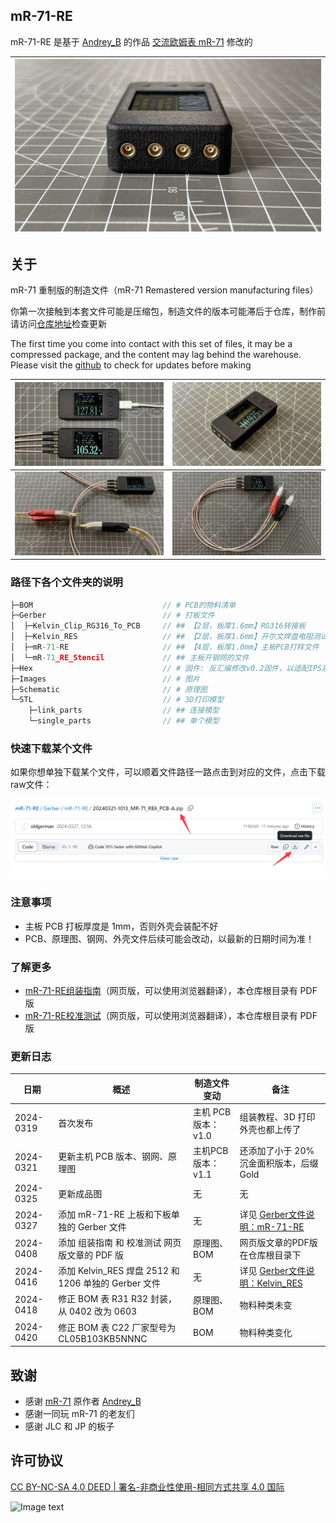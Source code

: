 ## mR-71-RE

mR-71-RE 是基于 [Andrey_B](https://www.radiokot.ru/forum/memberlist.php?mode=viewprofile&u=21307) 的作品 [交流欧姆表 mR-71](https://radiokot.ru/artfiles/6673/) 修改的

| ![](Images/mR-71-RE6：初号机成品图：3.jpg) |
| ------------------------------------------ |

## 关于

mR-71 重制版的制造文件（mR-71 Remastered version manufacturing files）

你第一次接触到本套文件可能是压缩包，制造文件的版本可能滞后于仓库，制作前请访问[仓库地址](https://github.com/oldgerman/mR-71-RE)检查更新

The first time you come into contact with this set of files, it may be a compressed package, and the content may lag behind the warehouse. Please visit the [github](https://github.com/oldgerman/mR-71-RE) to check for updates before making


| ![mR-71-RE6：1号2号机成品图：2](Images/mR-71-RE6：1号2号机成品图：1.jpg) | ![](Images/mR-71-RE6：初号机成品图：2.jpg) |
| ------------------------------------------------------------ | ------------------------------------------ |
| ![](Images/mR-71-RE6：初号机成品图：5.jpg)                   | ![](Images/mR-71-RE6：初号机成品图：4.jpg) |

### 路径下各个文件夹的说明

```c
├─BOM                             // # PCB的物料清单
├─Gerber                          // # 打板文件
│  ├─Kelvin_Clip_RG316_To_PCB     // ## 【2层，板厚1.6mm】RG316转接板
│  ├─Kelvin_RES                   // ## 【2层，板厚1.6mm】开尔文焊盘电阻测试板
│  ├─mR-71-RE                     // ## 【4层，板厚1.0mm】主板PCB打样文件
│  └─mR-71_RE_Stencil             // ## 主板开钢网的文件
├─Hex                             // # 固件: 反汇编修改v0.2固件，以适配IPS屏幕
├─Images                          // # 图片
├─Schematic                       // # 原理图
└─STL                             // # 3D打印模型
    ├─link_parts                  // ## 连接模型
    └─single_parts                // ## 单个模型
```

### 快速下载某个文件

如果你想单独下载某个文件，可以顺着文件路径一路点击到对应的文件，点击下载raw文件：

![Gtihub网页版单独下载某个文件的方法](Images/Gtihub网页版单独下载某个文件的方法.png)

### 注意事项

- 主板 PCB 打板厚度是 1mm，否则外壳会装配不好
- PCB、原理图、钢网、外壳文件后续可能会改动，以最新的日期时间为准！

### 了解更多

- [mR-71-RE组装指南](https://oldgerman.github.io/1d2ecca7/)（网页版，可以使用浏览器翻译），本仓库根目录有 PDF 版
- [mR-71-RE校准测试](https://oldgerman.github.io/b8304ba5/)（网页版，可以使用浏览器翻译），本仓库根目录有 PDF 版

### 更新日志

| 日期      | 概述                                                 | 制造文件变动        | 备注                                                         |
| --------- | ---------------------------------------------------- | ------------------- | ------------------------------------------------------------ |
| 2024-0319 | 首次发布                                             | 主机 PCB 版本：v1.0 | 组装教程、3D 打印外壳也都上传了                              |
| 2024-0321 | 更新主机 PCB 版本、钢网、原理图                      | 主机PCB版本：v1.1   | 还添加了小于 20% 沉金面积版本，后缀 Gold                     |
| 2024-0325 | 更新成品图                                           | 无                  | 无                                                           |
| 2024-0327 | 添加 mR-71-RE 上板和下板单独的 Gerber 文件           | 无                  | 详见 [Gerber文件说明：mR-71-RE](https://github.com/oldgerman/mR-71-RE/blob/master/Gerber/mR-71-RE/README.md) |
| 2024-0408 | 添加 组装指南 和 校准测试 网页版文章的 PDF 版        | 原理图、BOM         | 网页版文章的PDF版在仓库根目录下                              |
| 2024-0416 | 添加 Kelvin_RES 焊盘 2512 和 1206 单独的 Gerber 文件 | 无                  | 详见 [Gerber文件说明：Kelvin_RES](https://github.com/oldgerman/mR-71-RE/blob/master/Gerber/Kelvin_RES/README.md) |
| 2024-0418 | 修正 BOM 表 R31 R32 封装，从 0402 改为 0603          | 原理图、BOM         | 物料种类未变                                                 |
| 2024-0420 | 修正 BOM 表 C22 厂家型号为 CL05B103KB5NNNC           | BOM                 | 物料种类变化                                                 |

## 致谢

- 感谢 [mR-71](https://radiokot.ru/artfiles/6673/) 原作者 [Andrey_B](https://www.radiokot.ru/forum/memberlist.php?mode=viewprofile&u=21307)
- 感谢一同玩 mR-71 的老友们
- 感谢 JLC 和 JP 的板子

## 许可协议

[CC BY-NC-SA 4.0 DEED | 署名-非商业性使用-相同方式共享 4.0 国际](https://creativecommons.org/licenses/by-nc-sa/4.0/deed.zh-hans)

![Image text](https://mirrors.creativecommons.org/presskit/buttons/88x31/png/by-nc-sa.png)

